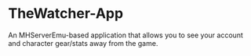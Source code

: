 # TheWatcher-App
An MHServerEmu-based application that allows you to see your account and character gear/stats away from the game.
